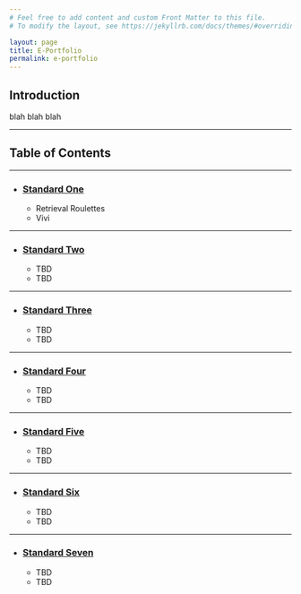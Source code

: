 ```yaml
---
# Feel free to add content and custom Front Matter to this file.
# To modify the layout, see https://jekyllrb.com/docs/themes/#overriding-theme-defaults

layout: page
title: E-Portfolio
permalink: e-portfolio
---
```


## Introduction
blah blah blah 

---

## Table of Contents

---

- ### [Standard One](/e-portfolio/standard-1)
    - Retrieval Roulettes
    - Vivi

---

- ### [Standard Two](/e-portfolio/standard-2)
    - TBD
    - TBD

---

- ### [Standard Three](/e-portfolio/standard-3)
    - TBD
    - TBD

---

- ### [Standard Four](/e-portfolio/standard-4)
    - TBD
    - TBD

---

- ### [Standard Five](/e-portfolio/standard-5)
    - TBD
    - TBD

---

- ### [Standard Six](/e-portfolio/standard-6)
    - TBD
    - TBD

---
- ### [Standard Seven](/e-portfolio/standard-7)
    - TBD
    - TBD



